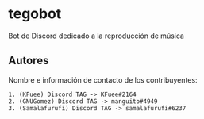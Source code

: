 # tegobot

Bot de Discord dedicado a la reproducción de música

## Autores

Nombre e información de contacto de los contribuyentes:

    1. (KFuee) Discord TAG -> KFuee#2164
    2. (GNUGomez) Discord TAG -> manguito#4949
    3. (Samalafurufi) Discord TAG -> samalafurufi#6237
